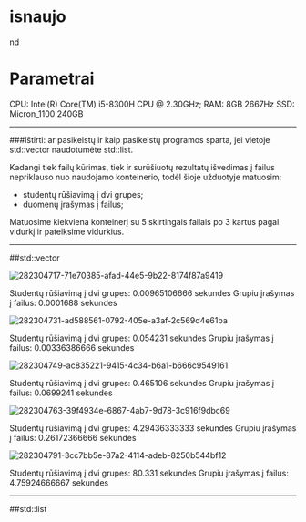 # isnaujo
nd
# Parametrai
CPU: Intel(R) Core(TM) i5-8300H CPU @ 2.30GHz;
RAM: 8GB 2667Hz
SSD: Micron_1100 240GB
****

###Ištirti: ar pasikeistų ir kaip pasikeistų programos sparta, jei vietoje std::vector<Studentai> naudotumėte std::list<Studentai>.

Kadangi tiek failų kūrimas, tiek ir surūšiuotų rezultatų išvedimas į failus nepriklauso nuo naudojamo konteinerio, todėl šioje užduotyje matuosim:

* studentų rūšiavimą į dvi grupes;
* duomenų įrašymas į failus;

Matuosime kiekviena konteinerį su 5 skirtingais failais po 3 kartus pagal vidurkį ir pateiksime vidurkius.
****

##std::vector

![282304717-71e70385-afad-44e5-9b22-8174f87a9419](https://github.com/GabijaF/isnaujo/assets/145053488/a70920c3-9047-4cea-aa15-e1568bd51ee1)

Studentų rūšiavimą į dvi grupes: 0.00965106666 sekundes
Grupiu įrašymas į failus: 0.0001688 sekundes

![282304731-ad588561-0792-405e-a3af-2c569d4e61ba](https://github.com/GabijaF/isnaujo/assets/145053488/f9bfd5ad-fa2b-4ed1-9476-e94c78b29335)

Studentų rūšiavimą į dvi grupes: 0.054231 sekundes
Grupiu įrašymas į failus: 0.00336386666 sekundes

![282304749-ac835221-9415-4c34-b6a1-b666c9549161](https://github.com/GabijaF/isnaujo/assets/145053488/b5aa8961-9e5e-4068-b71f-a860b6ddd30f)

Studentų rūšiavimą į dvi grupes: 0.465106 sekundes
Grupiu įrašymas į failus: 0.0699241 sekundes

![282304763-39f4934e-6867-4ab7-9d78-3c916f9dbc69](https://github.com/GabijaF/isnaujo/assets/145053488/2f827177-25ae-4873-ae71-bf1455e9818e)

Studentų rūšiavimą į dvi grupes: 4.29436333333 sekundes
Grupiu įrašymas į failus: 0.26172366666 sekundes

![282304791-3cc7bb5e-87a2-4114-adeb-8250b544bf12](https://github.com/GabijaF/isnaujo/assets/145053488/626ea36c-c2eb-4e63-b56d-3042faaa0596)

Studentų rūšiavimą į dvi grupes: 80.331 sekundes
Grupiu įrašymas į failus: 4.75924666667 sekundes
****


##std::list


